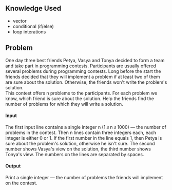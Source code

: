 ## Knowledge Used
* vector  
* conditional (if/else)
* loop interations

## Problem
One day three best friends Petya, Vasya and Tonya decided to form a team and take part in programming contests. Participants are usually offered several problems during programming contests. Long before the start the friends decided that they will implement a problem if at least two of them are sure about the solution. Otherwise, the friends won't write the problem's solution.
<br>
This contest offers n problems to the participants. For each problem we know, which friend is sure about the solution. Help the friends find the number of problems for which they will write a solution.

#### Input
The first input line contains a single integer n (1 ≤ n ≤ 1000) — the number of problems in the contest. Then n lines contain three integers each, each integer is either 0 or 1. If the first number in the line equals 1, then Petya is sure about the problem's solution, otherwise he isn't sure. The second number shows Vasya's view on the solution, the third number shows Tonya's view. The numbers on the lines are separated by spaces.

#### Output
Print a single integer — the number of problems the friends will implement on the contest.